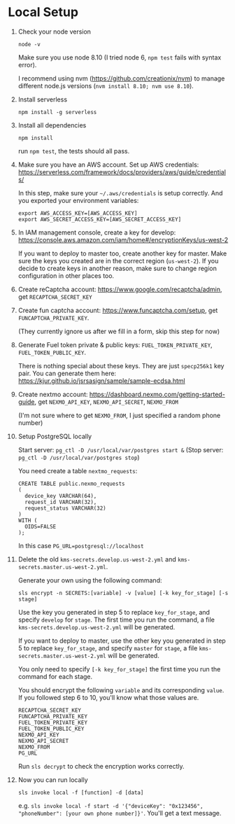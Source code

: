 # Local Setup
1. Check your node version

   ```node -v```
   
   Make sure you use node 8.10 (I tried node 6, `npm test` fails with syntax error). 
   
   I recommend using nvm (https://github.com/creationix/nvm) to manage different node.js versions (`nvm install 8.10; nvm use 8.10`).
2. Install serverless

   ```npm install -g serverless```
3. Install all dependencies

   ```npm install```

   run `npm test`, the tests should all pass.
4. Make sure you have an AWS account. Set up AWS credentials: https://serverless.com/framework/docs/providers/aws/guide/credentials/

   In this step, make sure your `~/.aws/credentials` is setup correctly. And you exported your environment variables:
   
   ```
   export AWS_ACCESS_KEY=[AWS_ACCESS_KEY]
   export AWS_SECRET_ACCESS_KEY=[AWS_SECRET_ACCESS_KEY]
   ```
5. In IAM management console, create a key for develop: https://console.aws.amazon.com/iam/home#/encryptionKeys/us-west-2

   If you want to deploy to master too, create another key for master.
   Make sure the keys you created are in the correct region (`us-west-2`). If you decide to create keys in another reason, make sure to change region configuration in other places too.
6. Create reCaptcha account: https://www.google.com/recaptcha/admin, get `RECAPTCHA_SECRET_KEY`
7. Create fun captcha account: https://www.funcaptcha.com/setup, get `FUNCAPTCHA_PRIVATE_KEY`.

   (They currently ignore us after we fill in a form, skip this step for now)
8. Generate Fuel token private & public keys: `FUEL_TOKEN_PRIVATE_KEY`, `FUEL_TOKEN_PUBLIC_KEY`.

   There is nothing special about these keys. They are just `specp256k1` key pair. You can generate them here: https://kjur.github.io/jsrsasign/sample/sample-ecdsa.html
9. Create nextmo account: https://dashboard.nexmo.com/getting-started-guide, get `NEXMO_API_KEY`, `NEXMO_API_SECRET`, `NEXMO_FROM`

   (I'm not sure where to get `NEXMO_FROM`, I just specified a random phone number)
10. Setup PostgreSQL locally
    
    Start server: `pg_ctl -D /usr/local/var/postgres start &`
    (Stop server: `pg_ctl -D /usr/local/var/postgres stop`)
    
    You need create a table `nextmo_requests`:
    
    ```
    CREATE TABLE public.nexmo_requests
    (
      device_key VARCHAR(64),
      request_id VARCHAR(32),
      request_status VARCHAR(32)
    )
    WITH (
      OIDS=FALSE
    );
    ```
   
      In this case `PG_URL=postgresql://localhost`
11. Delete the old `kms-secrets.develop.us-west-2.yml` and `kms-secrets.master.us-west-2.yml`. 

      Generate your own using the following command:

      ```sls encrypt -n SECRETS:[variable] -v [value] [-k key_for_stage] [-s stage]```
   
      Use the key you generated in step 5 to replace `key_for_stage`, and specify `develop` for `stage`. The first time you run the command, a file `kms-secrets.develop.us-west-2.yml` will be generated.
 
      If you want to deploy to master, use the other key you generated in step 5 to replace `key_for_stage`, and specify `master` for `stage`, a file `kms-secrets.master.us-west-2.yml` will be generated.
   
      You only need to specify `[-k key_for_stage]` the first time you run the command for each stage.
   
      You should encrypt the following `variable` and its corresponding `value`. If you followed step 6 to 10, you'll know what those values are.
      ```
      RECAPTCHA_SECRET_KEY
      FUNCAPTCHA_PRIVATE_KEY
      FUEL_TOKEN_PRIVATE_KEY
      FUEL_TOKEN_PUBLIC_KEY
      NEXMO_API_KEY
      NEXMO_API_SECRET
      NEXMO_FROM
      PG_URL
      ```
   
      Run `sls decrypt` to check the encryption works correctly.
12. Now you can run locally

      ```sls invoke local -f [function] -d [data]```
      
      e.g. ```sls invoke local -f start -d '{"deviceKey": "0x123456", "phoneNumber": [your own phone number]}'```.
      You'll get a text message.
